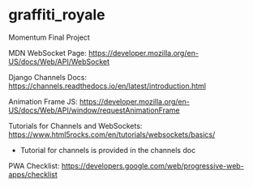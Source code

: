 # graffiti_royale
Momentum Final Project

MDN WebSocket Page:
https://developer.mozilla.org/en-US/docs/Web/API/WebSocket

Django Channels Docs:
https://channels.readthedocs.io/en/latest/introduction.html

Animation Frame JS:
https://developer.mozilla.org/en-US/docs/Web/API/window/requestAnimationFrame

Tutorials for Channels and WebSockets:
https://www.html5rocks.com/en/tutorials/websockets/basics/
- Tutorial for channels is provided in the channels doc

PWA Checklist:
https://developers.google.com/web/progressive-web-apps/checklist